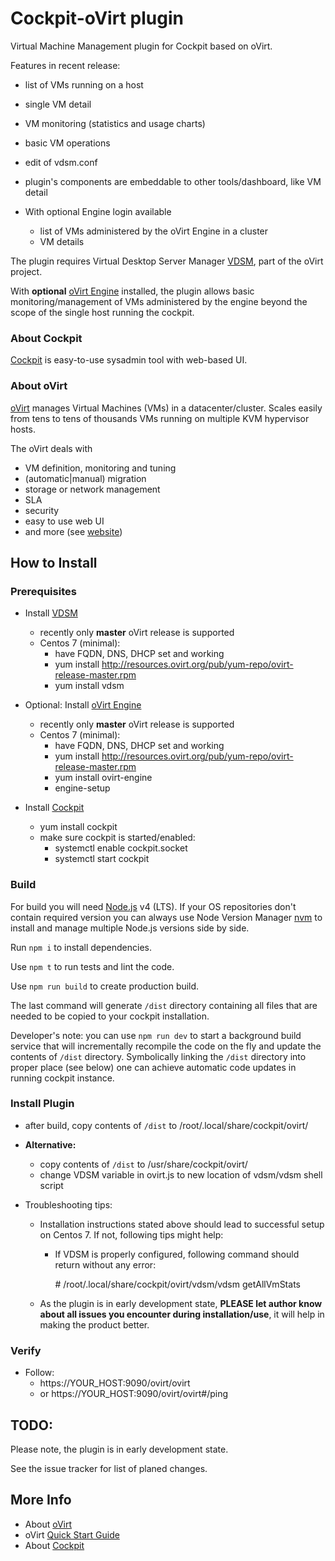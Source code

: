 # Cockpit-oVirt plugin
Virtual Machine Management plugin for Cockpit based on oVirt.

Features in recent release:

* list of VMs running on a host
* single VM detail
* VM monitoring (statistics and usage charts)
* basic VM operations
* edit of vdsm.conf
* plugin's components are embeddable to other tools/dashboard, like VM detail

* With optional Engine login available
    * list of VMs administered by the oVirt Engine in a cluster
    * VM details


The plugin requires Virtual Desktop Server Manager [VDSM](http://www.ovirt.org/Installing_VDSM_from_rpm), part of the oVirt project.

With **optional** [oVirt Engine](http://www.ovirt.org/Quick_Start_Guide) installed, the plugin allows basic monitoring/management of VMs administered by the engine beyond the scope of the single host running the cockpit.

### About Cockpit
[Cockpit](http://cockpit-project.org/) is easy-to-use sysadmin tool with web-based UI.

### About oVirt
[oVirt](http://www.ovirt.org/Home) manages Virtual Machines (VMs) in a datacenter/cluster.
Scales easily from tens to tens of thousands VMs running on multiple KVM hypervisor hosts.

The oVirt deals with
* VM definition, monitoring and tuning
* (automatic|manual) migration
* storage or network management
* SLA
* security
* easy to use web UI
* and more (see [website](http://www.ovirt.org/Home))


## How to Install
### Prerequisites
* Install [VDSM](http://www.ovirt.org/Installing_VDSM_from_rpm)
    * recently only **master** oVirt release is supported
    * Centos 7 (minimal):
        * have FQDN, DNS, DHCP set and working
        * yum install http://resources.ovirt.org/pub/yum-repo/ovirt-release-master.rpm
        * yum install vdsm

* Optional: Install [oVirt Engine](http://www.ovirt.org/Quick_Start_Guide)
    * recently only **master** oVirt release is supported
    * Centos 7 (minimal):
        * have FQDN, DNS, DHCP set and working
        * yum install http://resources.ovirt.org/pub/yum-repo/ovirt-release-master.rpm
        * yum install ovirt-engine
        * engine-setup

* Install [Cockpit](http://cockpit-project.org/running.html)
    * yum install cockpit
    * make sure cockpit is started/enabled:
        * systemctl enable cockpit.socket
        * systemctl start cockpit

### Build
For build you will need [Node.js](https://nodejs.org/) v4 (LTS). If your OS repositories don't contain
required version you can always use Node Version Manager [nvm](https://github.com/creationix/nvm) to
install and manage multiple Node.js versions side by side.

Run `npm i` to install dependencies.

Use `npm t` to run tests and lint the code.

Use `npm run build` to create production build.

The last command will generate `/dist` directory containing all files that are needed to be copied to your
cockpit installation.

Developer's note: you can use `npm run dev` to start a background build service that will incrementally
recompile the code on the fly and update the contents of `/dist` directory. Symbolically linking the `/dist`
directory into proper place (see below) one can achieve automatic code updates in running cockpit instance.

### Install Plugin
* after build, copy contents of `/dist` to /root/.local/share/cockpit/ovirt/

* **Alternative:**
    * copy contents of `/dist` to /usr/share/cockpit/ovirt/
    * change VDSM variable in ovirt.js to new location of vdsm/vdsm shell script

* Troubleshooting tips:
    * Installation instructions stated above should lead to successful setup on Centos 7. If not, following tips might help:
        * If VDSM is properly configured, following command should return without any error:

            \# /root/.local/share/cockpit/ovirt/vdsm/vdsm getAllVmStats

    * As the plugin is in early development state, **PLEASE let author know about all issues you encounter during installation/use**, it will help in making the product better.

### Verify
* Follow:
    * https://YOUR_HOST:9090/ovirt/ovirt
    * or https://YOUR_HOST:9090/ovirt/ovirt#/ping

## TODO:
Please note, the plugin is in early development state.

See the issue tracker for list of planed changes.

## More Info
* About [oVirt](http://www.ovirt.org/Home)
* oVirt [Quick Start Guide](http://www.ovirt.org/Quick_Start_Guide)
* About [Cockpit](http://cockpit-project.org/)

